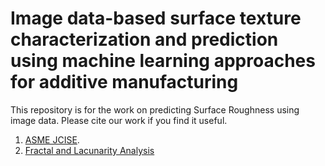 # Image data-based surface texture characterization and prediction using machine learning approaches for additive manufacturing

This repository is for the work on predicting Surface Roughness using image data. Please cite our work if you find it useful. 
1. [ASME JCISE](https://asmedigitalcollection.asme.org/computingengineering/article-abstract/20/2/021010/1072027/Image-Data-Based-Surface-Texture-Characterization).
2. [Fractal and Lacunarity Analysis](https://journals.sagepub.com/doi/abs/10.1177/0954405420971081?journalCode=pibb)
